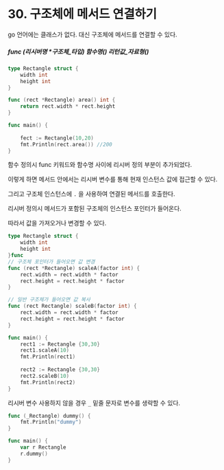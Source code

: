 # 30. 구조체에 메서드 연결하기

go 언어에는 클래스가 없다. 대신 구조체에 메서드를 연결할 수 있다.

##### func (리시버명 *구조체_타입) 함수명() 리턴값_자료형()

```go
type Rectangle struct {
    width int
    height int
}

func (rect *Rectangle) area() int {
    return rect.width * rect.height
}

func main() {
    
    fect := Rectangle(10,20)
    fmt.Println(rect.area()) //200 
}
```



함수 정의시 func 키워드와 함수명 사이에 리시버 정의 부분이 추가되었다. 

이렇게 하면 메서드 안에서는 리시버 변수를 통해 현재 인스턴스 값에 접근할 수 있다. 

그리고 구조체 인스턴스에 `.` 을 사용하여 연결된 메서드를 호출한다.



리시버 정의시 메서드가 포함된 구조체의 인스턴스 포인터가 들어온다.

따라서 값을 가져오거나 변경할 수 있다.

```go
type Rectangle struct {
    width int
    height int
}func
// 구조체 포인터가 들어오면 값 변경
func (rect *Rectangle) scaleA(factor int) {
    rect.width = rect.width * factor
    rect.height = rect.height * factor
}

// 일반 구조체가 들어오면 값 복사 
func (rect Rectangle) scaleB(factor int) {
    rect.width = rect.width * factor
    rect.height = rect.height * factor
}

func main() {
    rect1 := Rectangle {30,30}
    rect1.scaleA(10)
    fmt.Println(rect1)
    
    rect2 := Rectangle {30,30}
    rect2.scaleB(10)
    fmt.Println(rect2)
}
```

리시버 변수 사용하지 않을 경우 `_` 밑줄 문자로 변수를 생략할 수 있다.

```go
func (_Rectangle) dummy() {
    fmt.Println("dummy")
}

func main() {
    var r Rectangle
    r.dummy()
}
```

